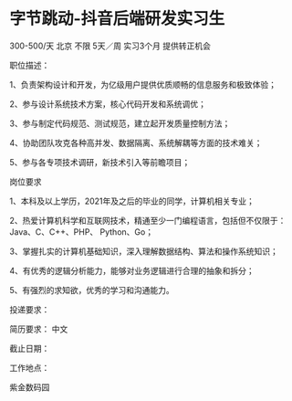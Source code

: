 # 字节跳动-抖音后端研发实习生

300-500/天 北京 不限 5天／周 实习3个月 提供转正机会

职位描述：

1、负责架构设计和开发，为亿级用户提供优质顺畅的信息服务和极致体验；

2、参与设计系统技术方案，核心代码开发和系统调优；

3、参与制定代码规范、测试规范，建立起开发质量控制方法；

4、协助团队攻克各种高并发、数据隔离、系统解耦等方面的技术难关；

5、参与各专项技术调研，新技术引入等前瞻项目；





岗位要求

1、本科及以上学历，2021年及之后的毕业的同学，计算机相关专业；

2、热爱计算机科学和互联网技术，精通至少一门编程语言，包括但不仅限于：Java、C、C++、PHP、 Python、Go；

3、掌握扎实的计算机基础知识，深入理解数据结构、算法和操作系统知识；

4、有优秀的逻辑分析能力，能够对业务逻辑进行合理的抽象和拆分；

5、有强烈的求知欲，优秀的学习和沟通能力。

投递要求：

简历要求： 中文

截止日期：

工作地点：

紫金数码园